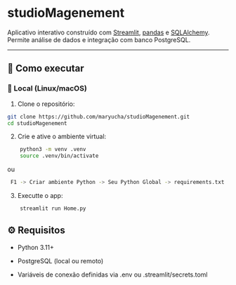 # studioMagenement

Aplicativo interativo construído com [Streamlit](https://streamlit.io/), [pandas](https://pandas.pydata.org/) e [SQLAlchemy](https://www.sqlalchemy.org/).  
Permite análise de dados e integração com banco PostgreSQL.

---

## 🚀 Como executar

### 🔹 Local (Linux/macOS)

1. Clone o repositório:

```bash
git clone https://github.com/maryucha/studioMagenement.git
cd studioMagenement
```
2. Crie e ative o ambiente virtual:

```bash
    python3 -m venv .venv
    source .venv/bin/activate
```
ou 
```bash
 F1 -> Criar ambiente Python -> Seu Python Global -> requirements.txt
```

3. Executte o app:

```bash
    streamlit run Home.py
```

## ⚙️ Requisitos
- Python 3.11+

- PostgreSQL (local ou remoto)

- Variáveis de conexão definidas via .env ou .streamlit/secrets.toml